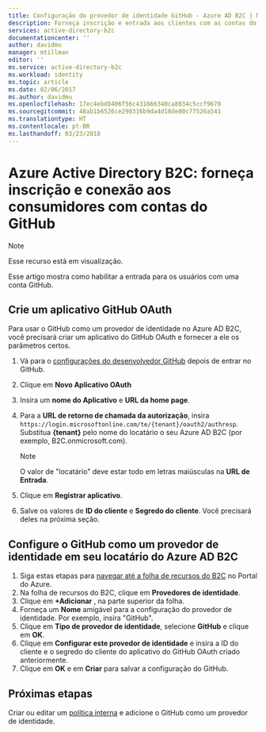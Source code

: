 ```yaml
---
title: Configuração do provedor de identidade GitHub - Azure AD B2C | Microsoft Docs
description: Forneça inscrição e entrada aos clientes com as contas do GitHub em seus aplicativos protegidos pelo Azure Active Directory B2C.
services: active-directory-b2c
documentationcenter: ''
author: davidmu
manager: mtillman
editor: ''
ms.service: active-directory-b2c
ms.workload: identity
ms.topic: article
ms.date: 02/06/2017
ms.author: davidmu
ms.openlocfilehash: 17ec4ebd8406f56c431666340ca8834c5ccf9670
ms.sourcegitcommit: 48ab1b6526ce290316b9da4d18de00c77526a541
ms.translationtype: HT
ms.contentlocale: pt-BR
ms.lasthandoff: 03/23/2018
---
```

# <a name="azure-active-directory-b2c-provide-sign-up-and-sign-in-to-consumers-with-github-accounts"></a>Azure Active Directory B2C: forneça inscrição e conexão aos consumidores com contas do GitHub

> [!NOTE]
> Esse recurso está em visualização.
> 

Esse artigo mostra como habilitar a entrada para os usuários com uma conta GitHub.

## <a name="create-a-github-oauth-application"></a>Crie um aplicativo GitHub OAuth

Para usar o GitHub como um provedor de identidade no Azure AD B2C, você precisará criar um aplicativo do GitHub OAuth e fornecer a ele os parâmetros certos.

1. Vá para o [configurações do desenvolvedor GitHub](https://github.com/settings/developers) depois de entrar no GitHub.
1. Clique em **Novo Aplicativo OAuth**
1. Insira um **nome do Aplicativo** e **URL da home page**.
1. Para a **URL de retorno de chamada da autorização**, insira `https://login.microsoftonline.com/te/{tenant}/oauth2/authresp`. Substitua **{tenant}** pelo nome do locatário o seu Azure AD B2C (por exemplo, B2C.onmicrosoft.com).

    >[!NOTE]
    >O valor de "locatário" deve estar todo em letras maiúsculas na **URL de Entrada**.

1. Clique em **Registrar aplicativo**.
1. Salve os valores de **ID do cliente** e **Segredo do cliente**. Você precisará deles na próxima seção.

## <a name="configure-github-as-an-identity-provider-in-your-azure-ad-b2c-tenant"></a>Configure o GitHub como um provedor de identidade em seu locatário do Azure AD B2C

1. Siga estas etapas para [navegar até a folha de recursos do B2C](active-directory-b2c-app-registration.md#navigate-to-b2c-settings) no Portal do Azure.
1. Na folha de recursos do B2C, clique em **Provedores de identidade**.
1. Clique em **+Adicionar** , na parte superior da folha.
1. Forneça um **Nome** amigável para a configuração do provedor de identidade. Por exemplo, insira "GitHub".
1. Clique em **Tipo de provedor de identidade**, selecione **GitHub** e clique em **OK**.
1. Clique em **Configurar este provedor de identidade** e insira a ID do cliente e o segredo do cliente do aplicativo do GitHub OAuth criado anteriormente.
1. Clique em **OK** e em **Criar** para salvar a configuração do GitHub.

## <a name="next-steps"></a>Próximas etapas

Criar ou editar um [política interna](active-directory-b2c-reference-policies.md) e adicione o GitHub como um provedor de identidade.